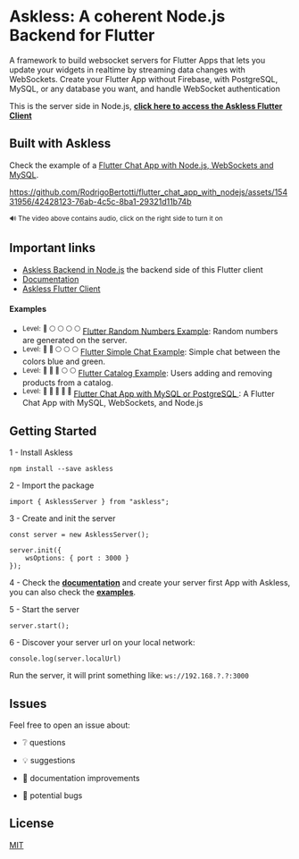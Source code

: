 # Askless: **A coherent Node.js Backend for Flutter**

A framework to build websocket servers for Flutter Apps that lets you update your widgets in realtime by streaming data changes with WebSockets. Create your Flutter App without Firebase, with PostgreSQL, MySQL, or any database you want, and handle WebSocket authentication

This is the server side in Node.js,
**[click here to access the Askless Flutter Client](https://github.com/RodrigoBertotti/askless-flutter-client)**

## Built with Askless

Check the example of a [Flutter Chat App with Node.js, WebSockets and MySQL](https://github.com/RodrigoBertotti/flutter_chat_app_with_nodejs).

https://github.com/RodrigoBertotti/flutter_chat_app_with_nodejs/assets/15431956/42428123-76ab-4c5c-8ba1-29321d11b74b

<sup> 🔊 The video above contains audio, click on the right side to turn it on</sup>

## Important links
*  [Askless Backend in Node.js](https://github.com/RodrigoBertotti/askless) the backend side of this Flutter client
*  [Documentation](documentation.md)
*  [Askless Flutter Client](https://github.com/RodrigoBertotti/askless-flutter-client)

#### Examples
* <sup>Level:</sup> <sup>:red_circle: :white_circle: :white_circle: :white_circle: :white_circle:</sup> [Flutter Random Numbers Example](example/random-numbers-ts): Random numbers are generated on the server.
* <sup>Level:</sup> <sup>:red_circle: :red_circle: :white_circle: :white_circle: :white_circle:</sup> [Flutter Simple Chat Example](example/simple-chat-ts): Simple chat between the colors blue and green.    
* <sup>Level:</sup> <sup>:red_circle: :red_circle: :red_circle: :white_circle: :white_circle:</sup> [Flutter Catalog Example](https://github.com/RodrigoBertotti/askless-flutter-client/tree/dev/example/catalog): Users adding and removing products from a catalog.
* <sup>Level:</sup> <sup>:red_circle: :red_circle: :red_circle: :red_circle: :red_circle:</sup> [Flutter Chat App with MySQL or PostgreSQL ](https://github.com/RodrigoBertotti/flutter_chat_app_with_nodejs): A Flutter Chat App with MySQL, WebSockets, and Node.js

## Getting Started

1 - Install Askless

    npm install --save askless 

2 - Import the package

    import { AsklessServer } from "askless";

3 - Create and init the server

    const server = new AsklessServer();

    server.init({
        wsOptions: { port : 3000 }
    });

4 - Check the **[documentation](documentation.md)** and create your server first App with Askless, you can also check the **[examples](#important-links)**.

5 - Start the server

    server.start();

6 - Discover your server url on your local network:
    
    console.log(server.localUrl) 
    
Run the server, it will print something like: `ws://192.168.?.?:3000`

## Issues

Feel free to open an issue about:

- :grey_question: questions

- :bulb: suggestions

- :page_facing_up: documentation improvements

- :ant: potential bugs

## License

[MIT](LICENSE)
